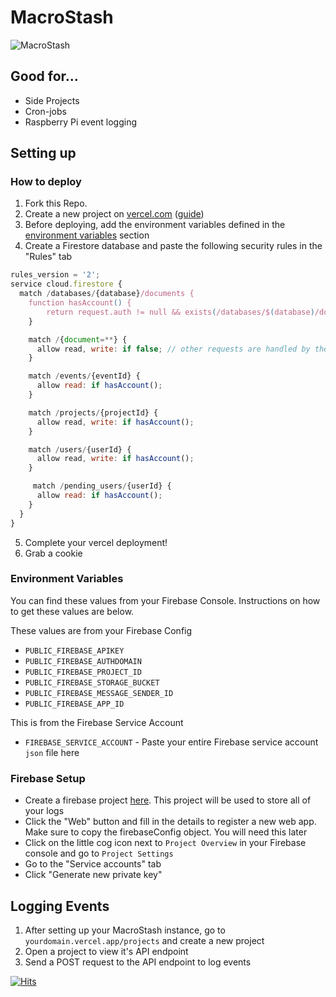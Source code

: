 # MacroStash

![MacroStash](https://socialify.git.ci/notnavindu/MacroStash/image?description=1&descriptionEditable=A%20tiny%20self%20hostable%20log%20stash&font=Inter&forks=1&issues=1&logo=https%3A%2F%2Fmacro-stash.vercel.app%2Flogo.png&name=1&pattern=Plus&pulls=1&stargazers=1&theme=Dark)

## Good for...

- Side Projects
- Cron-jobs
- Raspberry Pi event logging

## Setting up

### How to deploy

1. Fork this Repo.
2. Create a new project on [vercel.com](https://vercel.com/) ([guide](https://vercel.com/docs/concepts/projects/overview))
3. Before deploying, add the environment variables defined in the [environment variables](#environment-variables) section
4. Create a Firestore database and paste the following security rules in the "Rules" tab

```js
rules_version = '2';
service cloud.firestore {
  match /databases/{database}/documents {
  	function hasAccount() {
    	return request.auth != null && exists(/databases/$(database)/documents/users/$(request.auth.uid));
    }

    match /{document=**} {
      allow read, write: if false; // other requests are handled by the admin sdk
    }

    match /events/{eventId} {
      allow read: if hasAccount();
    }

    match /projects/{projectId} {
      allow read, write: if hasAccount();
    }

    match /users/{userId} {
      allow read, write: if hasAccount();
    }

     match /pending_users/{userId} {
      allow read: if hasAccount();
    }
  }
}
```

5. Complete your vercel deployment!
6. Grab a cookie

### Environment Variables

You can find these values from your Firebase Console. Instructions on how to get these values are below.

These values are from your Firebase Config

- `PUBLIC_FIREBASE_APIKEY`
- `PUBLIC_FIREBASE_AUTHDOMAIN`
- `PUBLIC_FIREBASE_PROJECT_ID`
- `PUBLIC_FIREBASE_STORAGE_BUCKET`
- `PUBLIC_FIREBASE_MESSAGE_SENDER_ID`
- `PUBLIC_FIREBASE_APP_ID`

This is from the Firebase Service Account

- `FIREBASE_SERVICE_ACCOUNT` - Paste your entire Firebase service account `json` file here

### Firebase Setup

- Create a firebase project [here](https://console.firebase.google.com/). This project will be used to store all of your logs
- Click the "Web" button and fill in the details to register a new web app. Make sure to copy the firebaseConfig object. You will need this later
- Click on the little cog icon next to `Project Overview` in your Firebase console and go to `Project Settings`
- Go to the "Service accounts" tab
- Click "Generate new private key"

## Logging Events

1. After setting up your MacroStash instance, go to `yourdomain.vercel.app/projects` and create a new project
2. Open a project to view it's API endpoint
3. Send a POST request to the API endpoint to log events

[![Hits](https://hits.seeyoufarm.com/api/count/incr/badge.svg?url=https%3A%2F%2Fgithub.com%2Fnotnavindu%2FMacroStash&count_bg=%2379C83D&title_bg=%23555555&icon=&icon_color=%23E7E7E7&title=hits&edge_flat=false)](https://hits.seeyoufarm.com)

